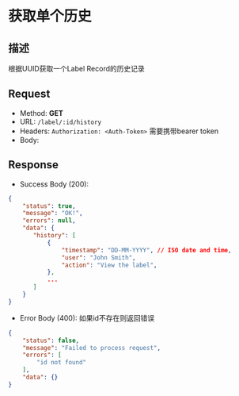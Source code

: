 # 获取单个历史

## 描述
根据UUID获取一个Label Record的历史记录

## Request
- Method: **GET**
- URL: `/label/:id/history`
- Headers: `Authorization: <Auth-Token>` 需要携带bearer token
- Body:

## Response
- Success Body (200):
```json
{
    "status": true,
    "message": "OK!",
    "errors": null,
    "data": {
       "history": [
           {
               "timestamp": "DD-MM-YYYY", // ISO date and time,
               "user": "John Smith",
               "action": "View the label",
           },
           ...
       ]
    }
}
```

- Error Body (400):
如果id不存在则返回错误
```json
{
    "status": false,
    "message": "Failed to process request",
    "errors": [
        "id not found"
    ],
    "data": {}
}
```